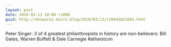 ```yaml
---
layout: post
date: 2010-03-13 10:00 +1000
guid: http://desparoz.micro.blog/2010/03/13/t10441821604.html
---
```

Peter Singer: 3 of 4 greatest philanthropists in history are non-believers: Bill Gates, Warren Buffett &amp; Dale Carnegie #atheistcon
